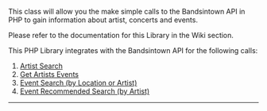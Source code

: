This class will allow you the make simple calls to the Bandsintown API in PHP to gain information about artist, concerts and events.

Please refer to the documentation for this Library in the Wiki section.

This PHP Library integrates with the Bandsintown API for the following calls:
  1. <a href='http://www.bandsintown.com/api/requests#artists-get'>Artist Search</a>
  1. <a href='http://www.bandsintown.com/api/requests#artists-events'>Get Artists Events</a>
  1. <a href='http://www.bandsintown.com/api/requests#events-search'>Event Search (by Location or Artist)</a>
  1. <a href='http://www.bandsintown.com/api/requests#events-recommended'>Event Recommended Search (by Artist)</a>


---
